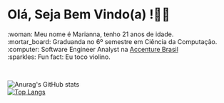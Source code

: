<h1> Olá, Seja Bem Vindo(a) !👋🏼</h1>
:woman: Meu nome é Marianna, tenho 21 anos de idade.<br/>
:mortar_board: Graduanda no 6º semestre em Ciência da Computação.<br/>
:computer: Software Engineer Analyst na <a href=https://www.linkedin.com/company/accenture-brasil/">Accenture Brasil</a><br/>
:sparkles: Fun fact: Eu toco violino. 
<p >&nbsp;</p>

![Anurag's GitHub stats](https://github-readme-stats.vercel.app/api?username=mariannamonteiro&show_icons=true&theme=radical) 
<br/>
[![Top Langs](https://github-readme-stats.vercel.app/api/top-langs/?username=mariannamonteiro&layout=compact)](https://github.com/mariannamonteiro/github-readme-stats)



